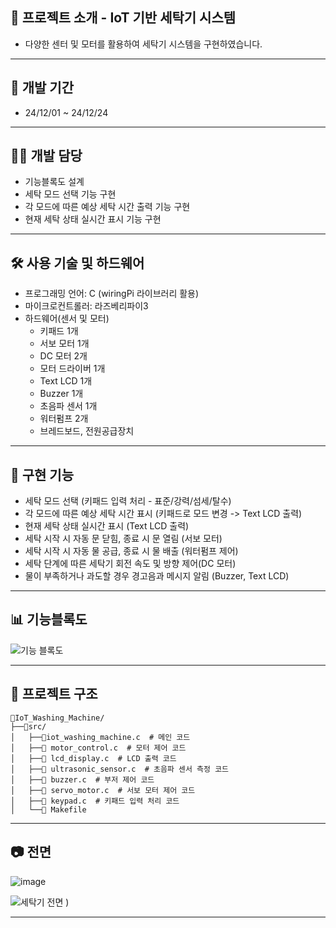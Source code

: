 ## 📌 프로젝트 소개 - IoT 기반 세탁기 시스템
- 다양한 센터 및 모터를 활용하여 세탁기 시스템을 구현하였습니다.


---


## 📅 개발 기간
- 24/12/01 ~ 24/12/24


---


## 👨‍💻 개발 담당
- 기능블록도 설계
- 세탁 모드 선택 기능 구현
- 각 모드에 따른 예상 세탁 시간 출력 기능 구현
- 현재 세탁 상태 실시간 표시 기능 구현


---


## 🛠️ 사용 기술 및 하드웨어
- 프로그래밍 언어: C (wiringPi 라이브러리 활용)
- 마이크로컨트롤러: 라즈베리파이3
- 하드웨어(센서 및 모터)
  - 키패드 1개 
  - 서보 모터 1개
  - DC 모터 2개
  - 모터 드라이버 1개
  - Text LCD 1개
  - Buzzer 1개
  - 초음파 센서 1개
  - 워터펌프 2개
  - 브레드보드, 전원공급장치


---


## 🎯 구현 기능
- 세탁 모드 선택 (키패드 입력 처리 - 표준/강력/섬세/탈수)
- 각 모드에 따른 예상 세탁 시간 표시 (키패드로 모드 변경 -> Text LCD 출력)
- 현재 세탁 상태 실시간 표시 (Text LCD 출력)
- 세탁 시작 시 자동 문 닫힘, 종료 시 문 열림 (서보 모터)
- 세탁 시작 시 자동 물 공급, 종료 시 물 배출 (워터펌프 제어)
- 세탁 단계에 따른 세탁기 회전 속도 및 방향 제어(DC 모터)
- 물이 부족하거나 과도할 경우 경고음과 메시지 알림 (Buzzer, Text LCD)


---


## 📊 기능블록도
![기능 블록도](https://github.com/JooRi-Kim/washing-machine/issues/1#issue-2890924112)


---


## 📂 프로젝트 구조
```
📂IoT_Washing_Machine/
├──📂src/
│   ├──📂iot_washing_machine.c  # 메인 코드
│   ├──📂 motor_control.c  # 모터 제어 코드
│   ├──📂 lcd_display.c  # LCD 출력 코드
│   ├──📂 ultrasonic_sensor.c  # 초음파 센서 측정 코드
│   ├──📂 buzzer.c  # 부저 제어 코드
│   ├──📂 servo_motor.c  # 서보 모터 제어 코드
│   ├──📂 keypad.c  # 키패드 입력 처리 코드
│   └──📂 Makefile
```


---


## 📷 전면
![image](https://github.com/user-attachments/assets/1479ff40-cc30-43ee-9c23-bb16cd6eafe3)

![세탁기 전면](https://private-user-images.githubusercontent.com/122363990/418546274-f3077d20-78e9-4991-95b7-33c419efa86f.png?jwt=eyJhbGciOiJIUzI1NiIsInR5cCI6IkpXVCJ9.eyJpc3MiOiJnaXRodWIuY29tIiwiYXVkIjoicmF3LmdpdGh1YnVzZXJjb250ZW50LmNvbSIsImtleSI6ImtleTUiLCJleHAiOjE3NDE2NjMwNzAsIm5iZiI6MTc0MTY2Mjc3MCwicGF0aCI6Ii8xMjIzNjM5OTAvNDE4NTQ2Mjc0LWYzMDc3ZDIwLTc4ZTktNDk5MS05NWI3LTMzYzQxOWVmYTg2Zi5wbmc_WC1BbXotQWxnb3JpdGhtPUFXUzQtSE1BQy1TSEEyNTYmWC1BbXotQ3JlZGVudGlhbD1BS0lBVkNPRFlMU0E1M1BRSzRaQSUyRjIwMjUwMzExJTJGdXMtZWFzdC0xJTJGczMlMkZhd3M0X3JlcXVlc3QmWC1BbXotRGF0ZT0yMDI1MDMxMVQwMzEyNTBaJlgtQW16LUV4cGlyZXM9MzAwJlgtQW16LVNpZ25hdHVyZT1mZTAwNjZjYzVlNmEyZTNkZWViNjBjYjdjNWQ0MzA1NjQ3NDEwMDdlYThjNTI4ZWY4ZTJhMzI2YmEyMWJkZDlhJlgtQW16LVNpZ25lZEhlYWRlcnM9aG9zdCJ9.VYoE08RVOEyZhjF4KS9HN58oeB2xy6l15YJGnSqrKDA)
)

---


